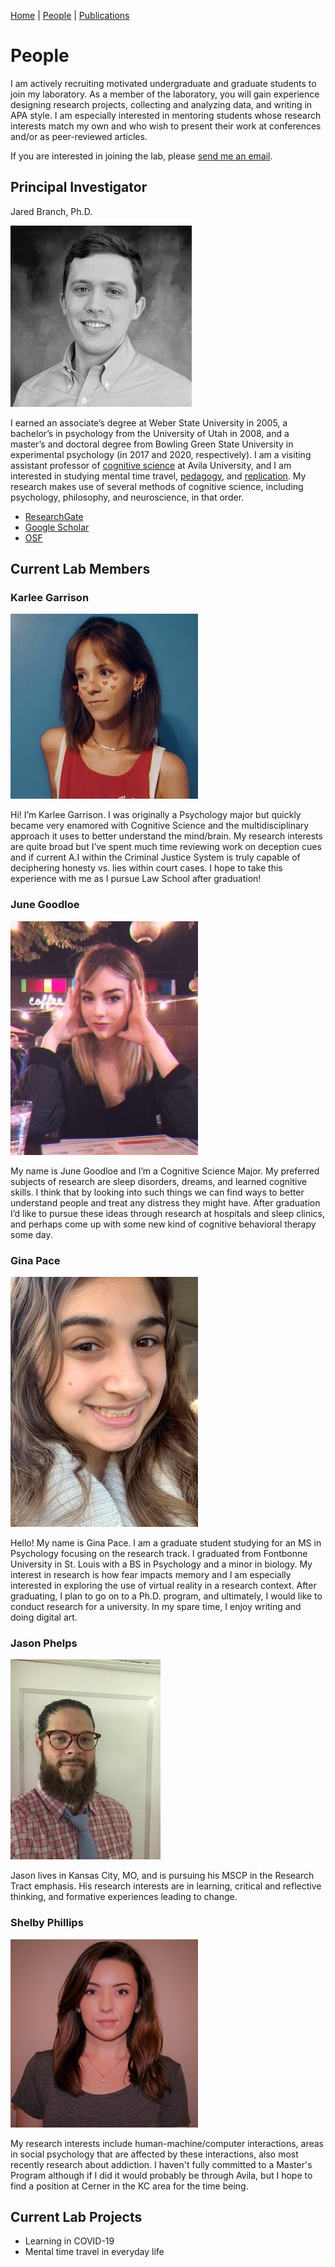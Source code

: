 [Home](https://jaredbranch.github.io/) | [People](https://jaredbranch.github.io/lab) | [Publications](https://jaredbranch.github.io/research) 
# People

I am actively recruiting motivated undergraduate and graduate students to join my laboratory. As a member of the laboratory, you will gain experience designing research projects, collecting and analyzing data, and writing in APA style. I am especially interested in mentoring students whose research interests match my own and who wish to present their work at conferences and/or as peer-reviewed articles. 

If you are interested in joining the lab, please [send me an email](mailto:Jared.Branch@Avila.edu).

## Principal Investigator

Jared Branch, Ph.D.

![](BranchJ(2).jpg)

I earned an associate’s degree at Weber State University in 2005, a bachelor’s in psychology from the University of Utah in 2008, and a master’s and doctoral degree from Bowling Green State University in experimental psychology (in 2017 and 2020, respectively). I am a visiting assistant professor of [cognitive science](https://www.avila.edu/program/cognitive-science/) at Avila University, and I am interested in studying mental time travel, [pedagogy](https://sites.google.com/site/ttmcollaboration/home), and [replication](https://osf.io/wfc6u/). My research makes use of several methods of cognitive science, including psychology, philosophy, and neuroscience, in that order.
* [ResearchGate](https://www.researchgate.net/profile/Jared_Branch)
* [Google Scholar](https://scholar.google.com/citations?user=HnuYVnsAAAAJ&hl=en)
* [OSF](https://osf.io/3b7eg/)

## Current Lab Members

### Karlee Garrison 
![](Karlee.jpeg)

Hi! I’m Karlee Garrison. I was originally a Psychology major but quickly became very enamored with Cognitive Science and the multidisciplinary approach it uses to better understand the mind/brain. My research interests are quite broad but I’ve spent much time reviewing work on deception cues and if current A.I within the Criminal Justice System is truly capable of deciphering honesty vs. lies within court cases. I hope to take this experience with me as I pursue Law School after graduation! 

### June Goodloe
![](June.jpg)

My name is June Goodloe and I’m a Cognitive Science Major. My preferred subjects of research are sleep disorders, dreams, and learned cognitive skills. I think that by looking into such things we can find ways to better understand people and treat any distress they might have. After graduation I’d like to pursue these ideas through research at hospitals and sleep clinics, and perhaps come up with some new kind of cognitive behavioral therapy some day.

### Gina Pace
![](Gina.jpg)

Hello! My name is Gina Pace. I am a graduate student studying for an MS in Psychology focusing on the research track. I graduated from Fontbonne University in St. Louis with a BS in Psychology and a minor in biology.  My interest in research is how fear impacts memory and I am especially interested in exploring the use of virtual reality in a research context. After graduating, I plan to go on to a Ph.D. program, and ultimately, I would like to conduct research for a university. In my spare time, I enjoy writing and doing digital art.

### Jason Phelps
![](Jason.jpg)

Jason lives in Kansas City, MO, and is pursuing his MSCP in the Research Tract emphasis. His research interests are in learning, critical and reflective thinking, and formative experiences leading to change.

### Shelby Phillips
![](Shelby.JPG)

My research interests include human-machine/computer interactions, areas in social psychology that are affected by these interactions, also most recently research about addiction. I haven't fully committed to a Master's Program although if I did it would probably be through Avila, but I hope to find a position at Cerner in the KC area for the time being.

## Current Lab Projects
* Learning in COVID-19
* Mental time travel in everyday life
